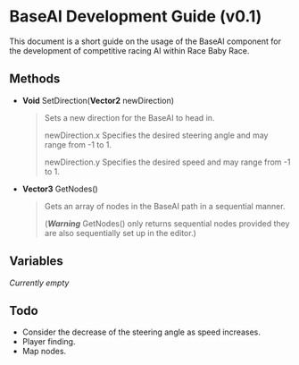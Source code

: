 # BaseAI Development Guide (v0.1)

This document is a short guide on the usage of the BaseAI component for the development of competitive racing AI within Race Baby Race.

## Methods

- **Void** SetDirection(**Vector2** newDirection)

  > Sets a new direction for the BaseAI to head in.
  >
  > newDirection.x Specifies the desired steering angle and may range from -1 to 1.
  >
  > newDirection.y Specifies the desired speed and may range from -1 to 1.

- **Vector3** GetNodes()

  > Gets an array of nodes in the BaseAI path in a sequential manner.
  >
  > (***Warning*** GetNodes() only returns sequential nodes provided they are also sequentially set up in the editor.)

## Variables

*Currently empty*

## Todo

- Consider the decrease of the steering angle as speed increases.
- Player finding.
- Map nodes.